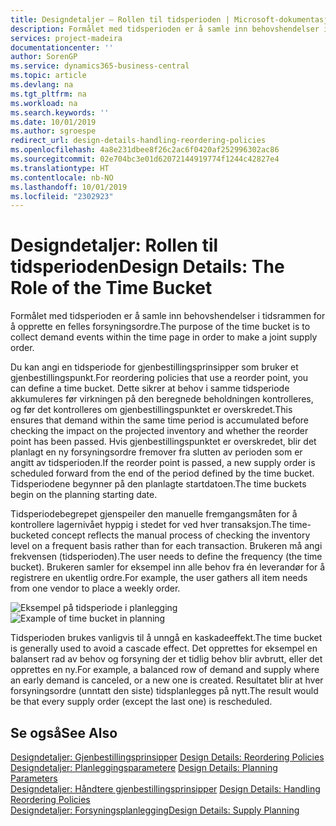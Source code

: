 ```yaml
---
title: Designdetaljer – Rollen til tidsperioden | Microsoft-dokumentasjon
description: Formålet med tidsperioden er å samle inn behovshendelser i tidsrammen for å opprette en felles forsyningsordre.
services: project-madeira
documentationcenter: ''
author: SorenGP
ms.service: dynamics365-business-central
ms.topic: article
ms.devlang: na
ms.tgt_pltfrm: na
ms.workload: na
ms.search.keywords: ''
ms.date: 10/01/2019
ms.author: sgroespe
redirect_url: design-details-handling-reordering-policies
ms.openlocfilehash: 4a8e231dbee8f26c2ac6f0420af252996302ac86
ms.sourcegitcommit: 02e704bc3e01d62072144919774f1244c42827e4
ms.translationtype: HT
ms.contentlocale: nb-NO
ms.lasthandoff: 10/01/2019
ms.locfileid: "2302923"
---
```

# <a name="design-details-the-role-of-the-time-bucket"></a><span data-ttu-id="f97f5-103">Designdetaljer: Rollen til tidsperioden</span><span class="sxs-lookup"><span data-stu-id="f97f5-103">Design Details: The Role of the Time Bucket</span></span>
<span data-ttu-id="f97f5-104">Formålet med tidsperioden er å samle inn behovshendelser i tidsrammen for å opprette en felles forsyningsordre.</span><span class="sxs-lookup"><span data-stu-id="f97f5-104">The purpose of the time bucket is to collect demand events within the time page in order to make a joint supply order.</span></span>  

 <span data-ttu-id="f97f5-105">Du kan angi en tidsperiode for gjenbestillingsprinsipper som bruker et gjenbestillingspunkt.</span><span class="sxs-lookup"><span data-stu-id="f97f5-105">For reordering policies that use a reorder point, you can define a time bucket.</span></span> <span data-ttu-id="f97f5-106">Dette sikrer at behov i samme tidsperiode akkumuleres før virkningen på den beregnede beholdningen kontrolleres, og før det kontrolleres om gjenbestillingspunktet er overskredet.</span><span class="sxs-lookup"><span data-stu-id="f97f5-106">This ensures that demand within the same time period is accumulated before checking the impact on the projected inventory and whether the reorder point has been passed.</span></span> <span data-ttu-id="f97f5-107">Hvis gjenbestillingspunktet er overskredet, blir det planlagt en ny forsyningsordre fremover fra slutten av perioden som er angitt av tidsperioden.</span><span class="sxs-lookup"><span data-stu-id="f97f5-107">If the reorder point is passed, a new supply order is scheduled forward from the end of the period defined by the time bucket.</span></span> <span data-ttu-id="f97f5-108">Tidsperiodene begynner på den planlagte startdatoen.</span><span class="sxs-lookup"><span data-stu-id="f97f5-108">The time buckets begin on the planning starting date.</span></span>  

 <span data-ttu-id="f97f5-109">Tidsperiodebegrepet gjenspeiler den manuelle fremgangsmåten for å kontrollere lagernivået hyppig i stedet for ved hver transaksjon.</span><span class="sxs-lookup"><span data-stu-id="f97f5-109">The time-bucketed concept reflects the manual process of checking the inventory level on a frequent basis rather than for each transaction.</span></span> <span data-ttu-id="f97f5-110">Brukeren må angi frekvensen (tidsperioden).</span><span class="sxs-lookup"><span data-stu-id="f97f5-110">The user needs to define the frequency (the time bucket).</span></span> <span data-ttu-id="f97f5-111">Brukeren samler for eksempel inn alle behov fra én leverandør for å registrere en ukentlig ordre.</span><span class="sxs-lookup"><span data-stu-id="f97f5-111">For example, the user gathers all item needs from one vendor to place a weekly order.</span></span>  

 <span data-ttu-id="f97f5-112">![Eksempel på tidsperiode i planlegging](media/nav_app_supply_planning_2_reorder_cycle.png "Eksempel på tidsperiode i planlegging")</span><span class="sxs-lookup"><span data-stu-id="f97f5-112">![Example of time bucket in planning](media/nav_app_supply_planning_2_reorder_cycle.png "Example of time bucket in planning")</span></span>  

 <span data-ttu-id="f97f5-113">Tidsperioden brukes vanligvis til å unngå en kaskadeeffekt.</span><span class="sxs-lookup"><span data-stu-id="f97f5-113">The time bucket is generally used to avoid a cascade effect.</span></span> <span data-ttu-id="f97f5-114">Det opprettes for eksempel en balansert rad av behov og forsyning der et tidlig behov blir avbrutt, eller det opprettes en ny.</span><span class="sxs-lookup"><span data-stu-id="f97f5-114">For example, a balanced row of demand and supply where an early demand is canceled, or a new one is created.</span></span> <span data-ttu-id="f97f5-115">Resultatet blir at hver forsyningsordre (unntatt den siste) tidsplanlegges på nytt.</span><span class="sxs-lookup"><span data-stu-id="f97f5-115">The result would be that every supply order (except the last one) is rescheduled.</span></span>  

## <a name="see-also"></a><span data-ttu-id="f97f5-116">Se også</span><span class="sxs-lookup"><span data-stu-id="f97f5-116">See Also</span></span>  
 <span data-ttu-id="f97f5-117">[Designdetaljer: Gjenbestillingsprinsipper](design-details-reordering-policies.md) </span><span class="sxs-lookup"><span data-stu-id="f97f5-117">[Design Details: Reordering Policies](design-details-reordering-policies.md) </span></span>  
 <span data-ttu-id="f97f5-118">[Designdetaljer: Planleggingsparametere](design-details-planning-parameters.md) </span><span class="sxs-lookup"><span data-stu-id="f97f5-118">[Design Details: Planning Parameters](design-details-planning-parameters.md) </span></span>  
 <span data-ttu-id="f97f5-119">[Designdetaljer: Håndtere gjenbestillingsprinsipper](design-details-handling-reordering-policies.md) </span><span class="sxs-lookup"><span data-stu-id="f97f5-119">[Design Details: Handling Reordering Policies](design-details-handling-reordering-policies.md) </span></span>  
 [<span data-ttu-id="f97f5-120">Designdetaljer: Forsyningsplanlegging</span><span class="sxs-lookup"><span data-stu-id="f97f5-120">Design Details: Supply Planning</span></span>](design-details-supply-planning.md)
